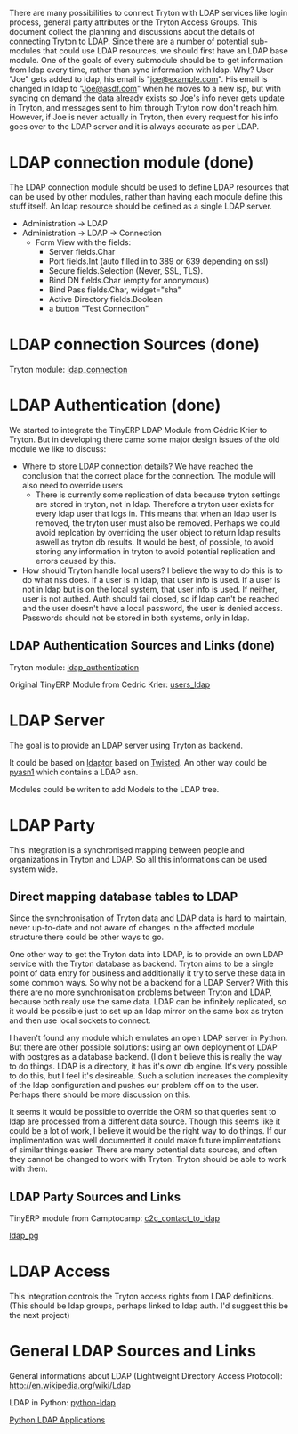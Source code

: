 

There are many possibilities to connect Tryton with LDAP services like login process, general party attributes or the Tryton Access Groups.
This document collect the planning and discussions about the details of connecting Tryton to LDAP.
Since there are a number of potential sub-modules that could use LDAP resources, we should first have an LDAP base module.
One of the goals of every submodule should be to get information from ldap every time, rather than sync information with ldap.
Why? User "Joe" gets added to ldap, his email is "joe@example.com".
His email is changed in ldap to "Joe@asdf.com" when he moves to a new isp, but with syncing on demand the data already exists so Joe's info never gets update in Tryton, and messages sent to him through Tryton now don't reach him. However, if Joe is never actually in Tryton, then every request for his info goes over to the LDAP server and it is always accurate as per LDAP.

# LDAP connection module (done) #
The LDAP connection module should be used to define LDAP resources that can be used by other modules, rather than having each module define this stuff itself. An ldap resource should be defined as a single LDAP server.

  * Administration -> LDAP
  * Administration -> LDAP -> Connection
    * Form View with the fields:
      * Server fields.Char
      * Port fields.Int (auto filled in to 389 or 639 depending on ssl)
      * Secure fields.Selection (Never, SSL, TLS).
      * Bind DN fields.Char (empty for anonymous)
      * Bind Pass fields.Char, widget="sha"
      * Active Directory fields.Boolean
      * a button "Test Connection"

# LDAP connection Sources (done) #
Tryton module: [ldap\_connection](http://hg.tryton.org/hgwebdir.cgi/modules/ldap_connection/)

# LDAP Authentication (done) #
We started to integrate the TinyERP LDAP Module from Cédric Krier to Tryton. But in developing there came some major design issues of the old module we like to discuss:
  * Where to store LDAP connection details? We have reached the conclusion that the correct place for the connection.
The module will also need to override users
    * There is currently some replication of data because tryton settings are stored in tryton, not in ldap. Therefore a tryton user exists for every ldap user that logs in. This means that when an ldap user is removed, the tryton user must also be removed. Perhaps we could avoid replcation by overriding the user object to return ldap results aswell as tryton db results. It would be best, of possible, to avoid storing any information in tryton to avoid potential replication and errors caused by this.
  * How should Tryton handle local users? I believe the way to do this is to do what nss does. If a user is in ldap, that user info is used. If a user is not in ldap but is on the local system, that user info is used. If neither, user is not authed. Auth should fail closed, so if ldap can't be reached and the user doesn't have a local password, the user is denied access. Passwords should not be stored in both systems, only in ldap.

## LDAP Authentication Sources and Links (done) ##
Tryton module: [ldap\_authentication](http://hg.tryton.org/hgwebdir.cgi/modules/ldap_authentication/)

Original TinyERP Module from Cedric Krier: [users\_ldap](http://bazaar.launchpad.net/~activity/openobject-addons/trunk-extra-addons/files/3344?file_id=svn2bzr-ee7137a996279ce5318aa8c14112c06bc30e1872)

# LDAP Server #
The goal is to provide an LDAP server using Tryton as backend.

It could be based on [ldaptor](http://webmail.inoi.fi/open/trac/ldaptor) based on [Twisted](http://twistedmatrix.com/trac/).
An other way could be [pyasn1](http://pyasn1.sourceforge.net/) which contains a LDAP asn.

Modules could be writen to add Models to the LDAP tree.

# LDAP Party #
This integration is a synchronised mapping between people and organizations in Tryton and LDAP. So all this informations can be used system wide.

## Direct mapping database tables to LDAP ##
Since the synchronisation of Tryton data and LDAP data is hard to maintain, never up-to-date and not aware of changes in the affected module structure there could be other ways to go.

One other way to get the Tryton data into LDAP, is to provide an own LDAP service with the Tryton database as backend. Tryton aims to be a single point of data entry for business and additionally it try to serve these data in some common ways. So why not be a backend for a LDAP Server? With this there are no more synchronisation problems between Tryton and LDAP, because both realy use the same data.
LDAP can be infinitely replicated, so it would be possible just to set up an ldap mirror on the same box as tryton and then use local sockets to connect.

I haven't found any module which emulates an open LDAP server in Python. But there are other possible solutions: using an own deployment of LDAP with postgres as a database backend. (I don't believe this is really the way to do things. LDAP is a directory, it has it's own db engine. It's very possible to do this, but I feel it's desireable. Such a solution increases the complexity of the ldap configuration and pushes our problem off on to the user. Perhaps there should be more discussion on this.

It seems it would be possible to override the ORM so that queries sent to ldap are processed from a different data source. Though this seems like it could be a lot of work, I believe it would be the right way to do things. If our implimentation was well documented it could make future implimentations of similar things easier. There are many potential data sources, and often they cannot be changed to work with Tryton. Tryton should be able to work with them.


## LDAP Party Sources and Links ##
TinyERP module from Camptocamp: [c2c\_contact\_to\_ldap](http://bazaar.launchpad.net/~openerp-commiter/openobject-addons/4.2-extra-addons/files/115?file_id=c2c_contact_to_ldap-20080715131540-8ful0kum424x5n3g-3)

[ldap\_pg](http://www.samse.fr/GPL/ldap_pg/HOWTO/index.html)

# LDAP Access #
This integration controls the Tryton access rights from LDAP definitions. (This should be ldap groups, perhaps linked to ldap auth. I'd suggest this be the next project)


# General LDAP Sources and Links #
General informations about LDAP (Lightweight Directory Access Protocol):
http://en.wikipedia.org/wiki/Ldap

LDAP in Python: [python-ldap](http://python-ldap.sourceforge.net/doc/html/ldap.html)

[Python LDAP Applications](http://www.packtpub.com/article/installing-and-configuring-the-python-ldap-library-and-binding-to-an-ldap-directory)